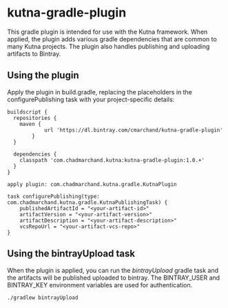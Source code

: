 # kutna-gradle-plugin

This gradle plugin is intended for use with the Kutna framework.
When applied, the plugin adds various gradle dependencies that are common to many Kutna projects.
The plugin also handles publishing and uploading artifacts to Bintray.

## Using the plugin

Apply the plugin in build.gradle, replacing the placeholders in the configurePublishing task with your project-specific details:

```
buildscript {
  repositories {
    maven {
            url 'https://dl.bintray.com/cmarchand/kutna-gradle-plugin'
        }
  }
  
  dependencies {
    classpath 'com.chadmarchand.kutna:kutna-gradle-plugin:1.0.+'
  }
}

apply plugin: com.chadmarchand.kutna.gradle.KutnaPlugin

task configurePublishing(type: com.chadmarchand.kutna.gradle.KutnaPublishingTask) {
    publishedArtifactId = "<your-artifact-id>"
    artifactVersion = "<your-artifact-version>"
    artifactDescription = "<your-artifact-description>"
    vcsRepoUrl = "<your-artifact-vcs-repo>"
}
```

## Using the bintrayUpload task

When the plugin is applied, you can run the _bintrayUpload_ gradle task and the artifacts will be published uploaded to bintray.
The BINTRAY_USER and BINTRAY_KEY environment variables are used for authentication.

```
./gradlew bintrayUpload
```

